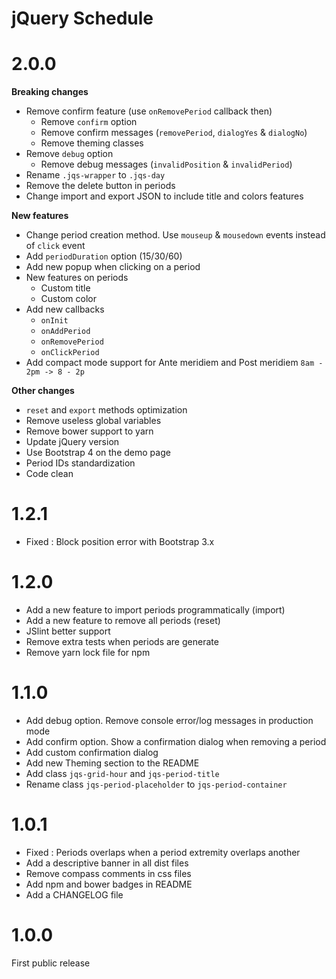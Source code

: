 # jQuery Schedule

# 2.0.0
**Breaking changes**
- Remove confirm feature (use `onRemovePeriod` callback then)
    - Remove `confirm` option
    - Remove confirm messages (`removePeriod`, `dialogYes` & `dialogNo`)
    - Remove theming classes
- Remove `debug` option
    - Remove debug messages (`invalidPosition` & `invalidPeriod`) 
- Rename `.jqs-wrapper` to `.jqs-day`
- Remove the delete button in periods
- Change import and export JSON to include title and colors features

**New features**
- Change period creation method. Use `mouseup` & `mousedown` events instead of `click` event 
- Add `periodDuration` option (15/30/60)
- Add new popup when clicking on a period
- New features on periods
    - Custom title
    - Custom color
- Add new callbacks
    - `onInit`
    - `onAddPeriod`
    - `onRemovePeriod`
    - `onClickPeriod`
- Add compact mode support for Ante meridiem and Post meridiem `8am - 2pm -> 8 - 2p`

**Other changes**
- `reset` and `export` methods optimization
- Remove useless global variables
- Remove bower support to yarn
- Update jQuery version
- Use Bootstrap 4 on the demo page
- Period IDs standardization
- Code clean

# 1.2.1
- Fixed : Block position error with Bootstrap 3.x

# 1.2.0
- Add a new feature to import periods programmatically (import)
- Add a new feature to remove all periods (reset)
- JSlint better support
- Remove extra tests when periods are generate
- Remove yarn lock file for npm

# 1.1.0
- Add debug option. Remove console error/log messages in production mode 
- Add confirm option. Show a confirmation dialog when removing a period
- Add custom confirmation dialog
- Add new Theming section to the README
- Add class `jqs-grid-hour` and `jqs-period-title`
- Rename class `jqs-period-placeholder` to `jqs-period-container`

# 1.0.1

- Fixed : Periods overlaps when a period extremity overlaps another
- Add a descriptive banner in all dist files
- Remove compass comments in css files
- Add npm and bower badges in README
- Add a CHANGELOG file

# 1.0.0

First public release